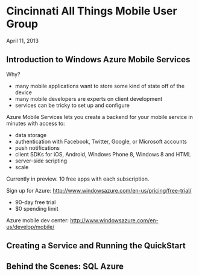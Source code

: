 # Cincinnati All Things Mobile User Group
April 11, 2013

## Introduction to Windows Azure Mobile Services
Why?
* many mobile applications want to store some kind of state off of the device
* many mobile developers are experts on client development
* services can be tricky to set up and configure

Azure Mobile Services lets you create a backend for your mobile service in minutes with access to:
* data storage
* authentication with Facebook, Twitter, Google, or Microsoft accounts
* push notifications
* client SDKs for iOS, Android, Windows Phone 8, Windows 8 and HTML
* server-side scripting
* scale

Currently in preview. 10 free apps with each subscription.

Sign up for Azure: http://www.windowsazure.com/en-us/pricing/free-trial/
* 90-day free trial
* $0 spending limit

Azure mobile dev center: http://www.windowsazure.com/en-us/develop/mobile/

## Creating a Service and Running the QuickStart

## Behind the Scenes: SQL Azure


